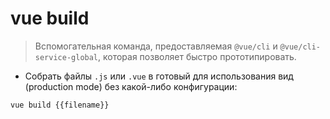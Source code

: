# vue build

> Вспомогательная команда, предоставляемая `@vue/cli` и `@vue/cli-service-global`, которая позволяет быстро прототипировать.

- Собрать файлы `.js` или `.vue` в готовый для использования вид (production mode) без какой-либо конфигурации:

`vue build {{filename}}`
